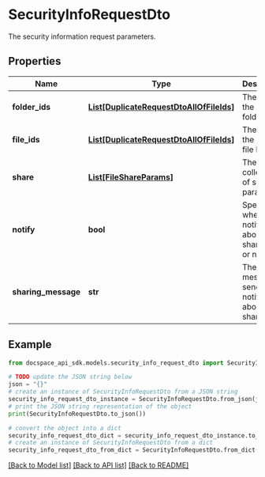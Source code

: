 # SecurityInfoRequestDto
The security information request parameters.

## Properties

Name | Type | Description | Notes
------------ | ------------- | ------------- | -------------
**folder_ids** | [**List[DuplicateRequestDtoAllOfFileIds]**](DuplicateRequestDtoAllOfFileIds.md) | The list of the shared folder IDs. | [optional] 
**file_ids** | [**List[DuplicateRequestDtoAllOfFileIds]**](DuplicateRequestDtoAllOfFileIds.md) | The list of the shared file IDs. | [optional] 
**share** | [**List[FileShareParams]**](FileShareParams.md) | The collection of sharing parameters. | [optional] 
**notify** | **bool** | Specifies whether to notify users about the shared file or not. | [optional] 
**sharing_message** | **str** | The message to send when notifying about the shared file. | [optional] 

## Example

```python
from docspace_api_sdk.models.security_info_request_dto import SecurityInfoRequestDto

# TODO update the JSON string below
json = "{}"
# create an instance of SecurityInfoRequestDto from a JSON string
security_info_request_dto_instance = SecurityInfoRequestDto.from_json(json)
# print the JSON string representation of the object
print(SecurityInfoRequestDto.to_json())

# convert the object into a dict
security_info_request_dto_dict = security_info_request_dto_instance.to_dict()
# create an instance of SecurityInfoRequestDto from a dict
security_info_request_dto_from_dict = SecurityInfoRequestDto.from_dict(security_info_request_dto_dict)
```
[[Back to Model list]](../README.md#documentation-for-models) [[Back to API list]](../README.md#documentation-for-api-endpoints) [[Back to README]](../README.md)


